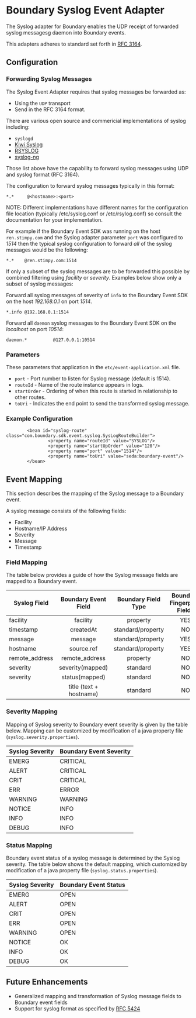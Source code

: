 Boundary Syslog Event Adapter
=============================

The Syslog adapter for Boundary enables the UDP receipt of forwarded syslog messagesg daemon into Boundary events.

This adapters adheres to standard set forth in [RFC 3164](http://tools.ietf.org/html/rfc3164).

Configuration
-------------

### Forwarding Syslog Messages

The Syslog Event Adapter requires that syslog messages be forwarded as:

* Using the `UDP` transport
* Send in the RFC 3164 format.

There are various open source and commericial implementations of syslog including:

* `syslogd`
* [Kiwi Syslog](http://www.kiwisyslog.com)
* [RSYSLOG](http://www.rsyslog.com)
* [syslog-ng](http://www.syslog-ng.org)

Those list above have the capability to forward syslog messages using UDP and syslog format (RFC 3164).

The configuration to forward syslog messages typically in this format:

```
*.*     @<hostname>:<port>

```

NOTE: Different implementations have different names for the configuration file location (typically /etc/syslog.conf or /etc/rsylog.conf) so
consult the documentation for your implementation.

For example if the Boundary Event SDK was running on the host `ren.stimpy.com` and the Syslog adapter parameter `port` was configured to _1514_
then the typical syslog configuration to forward _all_ of the syslog messages would be the following:

```
*.*    @ren.stimpy.com:1514
```

If only a subset of the syslog messages are to be forwarded this possible by combined filtering using _facility_ or _severity_. Examples below
show only a subset of syslog messages:

Forward all syslog messages of severity of `info` to the Boundary Event SDK on the host _192.168.0.1_ on port _1514_.

```
*.info @192.168.0.1:1514
```

Forward all `daemon` syslog messages to the Boundary Event SDK on the _localhost_ on port _10514_:

```
daemon.*          @127.0.0.1:10514
```

### Parameters

These parameters that application in the `etc/event-application.xml` file.

* `port` - Port number to listen for Syslog message (default is 1514).
* `routeId` - Name of the route instance appears in logs.
* `startOrder` - Ordering of when this route is started in relationship to other routes.
* `toUri` - Indicates the end point to send the transformed syslog message.

### Example Configuration
```
        <bean id="syslog-route" class="com.boundary.sdk.event.syslog.SysLogRouteBuilder">
                <property name="routeId" value="SYSLOG"/>
                <property name="startUpOrder" value="120"/>
                <property name="port" value="1514"/>
                <property name="toUri" value="seda:boundary-event"/>
        </bean>
```

Event Mapping
----------------------------------------
This section describes the mapping of the Syslog message to a Boundary event.

A syslog message consists of the following fields:

* Facility
* Hostname/IP Address
* Severity
* Message
* Timestamp

### Field Mapping

The table below provides a guide of how the Syslog message fields are mapped to a Boundary event.

|Syslog Field  |Boundary Event Field     |Boundary Field Type|Boundary Fingerprint Field?|Boundary Tag?|
|--------------|:-----------------------:|:-----------------:|:-------------------------:|:-----------:|
|facility      | facility                | property          | YES                       | YES         |
|timestamp     | createdAt               | standard/property | NO                        | NO          |
|message       | message                 | standard/property | YES                       | NO          |
|hostname      | source.ref              | standard/property | YES                       | YES         |
|remote_address| remote_address          | property          | NO                        | YES         |
|severity      | severity(mapped)        | standard          | NO                        | NO          |
|severity      | status(mapped)          | standard          | NO                        | NO          |
|              | title (text + hostname) | standard          | NO                        | NO          |


### Severity Mapping
Mapping of Syslog severity to Boundary event severity is given by the table below. Mapping can be customized by modification of a
java property file (`syslog.severity.properties`).

|Syslog Severity|Boundary Event Severity|
|---------------|-----------------------|
|EMERG          |CRITICAL               |
|ALERT          |CRITICAL               |
|CRIT           |CRITICAL               |
|ERR            |ERROR                  |
|WARNING        |WARNING                |
|NOTICE         |INFO                   |
|INFO           |INFO                   |
|DEBUG          |INFO                   |

### Status Mapping
Boundary event status of a syslog message is determined by the Syslog severity. The table below shows the default mapping, which  customized by modification of a
java property file (`syslog.status.properties`).

|Syslog Severity|Boundary Event Status|
|---------------|---------------------|
|EMERG          |OPEN                 |
|ALERT          |OPEN                 |
|CRIT           |OPEN                 |
|ERR            |OPEN                 |
|WARNING        |OPEN                 |
|NOTICE         |OK                   |
|INFO           |OK                   |
|DEBUG          |OK                   |

Future Enhancements
-------------------
* Generalized mapping and transformation of Syslog message fields to Boundary event fields
* Support for syslog format as specified by [RFC 5424](http://tools.ietf.org/html/rfc5424)

